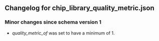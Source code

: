 ## Changelog for chip_library_quality_metric.json

### Minor changes since schema version 1

* *quality_metric_of* was set to have a minimum of 1.
